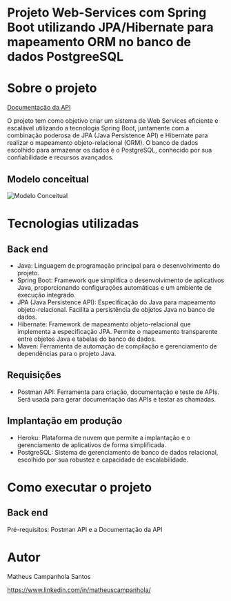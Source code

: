 # Projeto Web-Services com Spring Boot utilizando JPA/Hibernate para mapeamento ORM no banco de dados PostgreeSQL

# Sobre o projeto

[Documentação da API](https://documenter.getpostman.com/view/25998646/2s9Y5R1Rma)

O projeto tem como objetivo criar um sistema de Web Services eficiente e escalável utilizando a tecnologia Spring Boot, juntamente com a combinação poderosa de JPA (Java Persistence API) e 
Hibernate para realizar o mapeamento objeto-relacional (ORM). O banco de dados escolhido para armazenar os dados é o PostgreSQL, conhecido por sua confiabilidade e recursos avançados.

## Modelo conceitual
![Modelo Conceitual](https://github.com/matheuscsant/Spring-Prod/blob/main/bd-concept/Conceitual.png)

# Tecnologias utilizadas
## Back end
- Java: Linguagem de programação principal para o desenvolvimento do projeto.
- Spring Boot: Framework que simplifica o desenvolvimento de aplicativos Java, proporcionando configurações automáticas e um ambiente de execução integrado.
- JPA (Java Persistence API): Especificação do Java para mapeamento objeto-relacional. Facilita a persistência de objetos Java no banco de dados.
- Hibernate: Framework de mapeamento objeto-relacional que implementa a especificação JPA. Permite o mapeamento transparente entre objetos Java e tabelas do banco de dados.
- Maven: Ferramenta de automação de compilação e gerenciamento de dependências para o projeto Java.
## Requisições
- Postman API: Ferramenta para criação, documentação e teste de APIs. Será usada para gerar documentação das APIs e testar as chamadas.
## Implantação em produção
- Heroku: Plataforma de nuvem que permite a implantação e o gerenciamento de aplicativos de forma simplificada.
- PostgreSQL: Sistema de gerenciamento de banco de dados relacional, escolhido por sua robustez e capacidade de escalabilidade.

# Como executar o projeto

## Back end
Pré-requisitos: Postman API e a Documentação da API

# Autor

Matheus Campanhola Santos

https://www.linkedin.com/in/matheuscampanhola/
